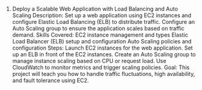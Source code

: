 1. Deploy a Scalable Web Application with Load Balancing and Auto Scaling
Description: Set up a web application using EC2 instances and configure Elastic Load Balancing (ELB) to distribute traffic. Configure an Auto Scaling group to ensure the application scales based on traffic demand.
Skills Covered:
EC2 instance management and types
Elastic Load Balancer (ELB) setup and configuration
Auto Scaling policies and configuration
Steps:
Launch EC2 instances for the web application.
Set up an ELB in front of the EC2 instances.
Create an Auto Scaling group to manage instance scaling based on CPU or request load.
Use CloudWatch to monitor metrics and trigger scaling policies.
Goal: This project will teach you how to handle traffic fluctuations, high availability, and fault tolerance using EC2.
